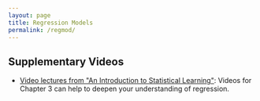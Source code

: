 ```yaml
---
layout: page
title: Regression Models
permalink: /regmod/
---
```


## Supplementary Videos

- [Video lectures from "An Introduction to Statistical Learning"](http://www.dataschool.io/15-hours-of-expert-machine-learning-videos/): Videos for Chapter 3 can help to deepen your understanding of regression.
